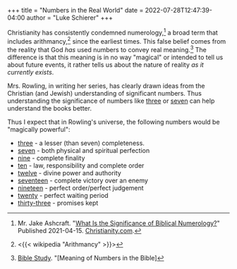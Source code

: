 +++
title = "Numbers in the Real World"
date = 2022-07-28T12:47:39-04:00
author = "Luke Schierer"
+++

Christianity has consistently condemned numerology,[^220728-1] a broad term
that includes arithmancy,[^220728-3] since the earliest times. This false
belief comes from the reality that God *has* used numbers to convey real
meaning.[^220728-2]  The difference is that this meaning is in no way "magical"
or intended to tell us about future events, it rather tells us about the nature
of reality _as it currently exists_.

Mrs. Rowling, in writing her series, has clearly drawn ideas from the Christian
(and Jewish) understanding of significant numbers.  Thus understanding the
significance of numbers like [three][] or [seven][] can help understand the
books better.

Thus I expect that in Rowling's universe, the following numbers would be "magically powerful":

* [three][] - a lesser (than seven) completeness. 
* [seven][] - both physical and spiritual perfection
* [nine][] - complete finality
* [ten][] - law, responsibility and complete order
* [twelve][] - divine power and authority
* [seventeen][] - complete victory over an enemy
* [nineteen][] - perfect order/perfect judgement
* [twenty][] - perfect waiting period
* [thirty-three][] - promises kept


[three]: <https://www.biblestudy.org/bibleref/meaning-of-numbers-in-bible/3.html>

[seven]: <https://www.biblestudy.org/bibleref/meaning-of-numbers-in-bible/7.html>

[nine]: <https://www.biblestudy.org/bibleref/meaning-of-numbers-in-bible/9.html>

[ten]: <https://www.biblestudy.org/bibleref/meaning-of-numbers-in-bible/10.html>

[twelve]: <https://www.biblestudy.org/bibleref/meaning-of-numbers-in-bible/12.html>

[seventeen]: <https://www.biblestudy.org/bibleref/meaning-of-numbers-in-bible/17.html>

[nineteen]: <https://www.biblestudy.org/bibleref/meaning-of-numbers-in-bible/19.html>

[twenty]: <https://www.biblestudy.org/bibleref/meaning-of-numbers-in-bible/20.html>

[thirty-three]: <https://www.biblestudy.org/bibleref/meaning-of-numbers-in-bible/33.html>

[^220728-1]: Mr. Jake Ashcraft. 
    "[What Is the Significance of Biblical Numerology?](https://www.christianity.com/wiki/christian-terms/what-is-the-significance-of-biblical-numerology.html)"
    Published 2021-04-15. [Christianity.com](https://www.christianity.com).

[^220728-3]: <{{< wikipedia "Arithmancy" >}}>

[^220728-2]: [Bible Study](https://www.biblestudy.org/).
    "[Meaning of Numbers in the Bible]
